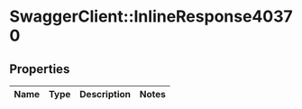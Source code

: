 # SwaggerClient::InlineResponse40370

## Properties
Name | Type | Description | Notes
------------ | ------------- | ------------- | -------------

